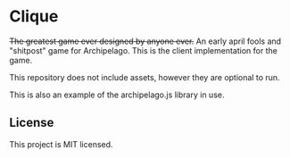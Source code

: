 # Clique

~~The greatest game ever designed by anyone ever.~~ An early april fools and "shitpost" game for Archipelago. This is the client implementation for the game.

This repository does not include assets, however they are optional to run.

This is also an example of the archipelago.js library in use.

## License

This project is MIT licensed.
